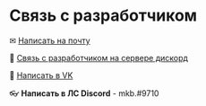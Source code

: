 # Связь с разработчиком

✉ <a href="mailto:avdands@cuvox.de">Написать на почту</a>

🔎 [Связь с разработчиком на сервере дискорд](https://discord.gg/Q3DycQw6ud)

📢 [Написать в VK](https://vk.com/d.evvit)

👓 **Написать в ЛС Discord** - mkb.#9710
